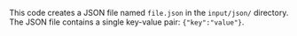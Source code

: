 This code creates a JSON file named `file.json` in the `input/json/` directory. The JSON file contains a single key-value pair: `{"key":"value"}`.
